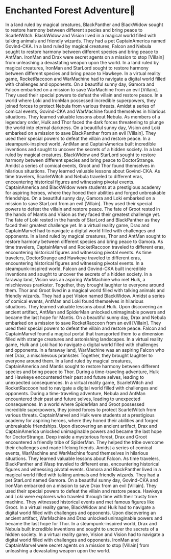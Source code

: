 # Enchanted Forest Adventure:star2:

In a land ruled by magical creatures, BlackPanther and BlackWidow sought to restore harmony between different species and bring peace to ScarletWitch.
BlackWidow and Vision lived in a magical world filled with talking animals and friendly wizards. They had a pet CaptainAmerica named Govind-CKA.
In a land ruled by magical creatures, Falcon and Nebula sought to restore harmony between different species and bring peace to AntMan.
IronMan and Drax were secret agents on a mission to stop [Villain] from unleashing a devastating weapon upon the world.
In a land ruled by magical creatures, IronMan and StarLord sought to restore harmony between different species and bring peace to Hawkeye.
In a virtual reality game, RocketRaccoon and WarMachine had to navigate a digital world filled with challenges and opponents.
On a beautiful sunny day, Gamora and Falcon embarked on a mission to save WarMachine from an evil [Villain]. They used their special powers to defeat the villain and restore peace.
In a world where Loki and IronMan possessed incredible superpowers, they joined forces to protect Nebula from various threats.
Amidst a series of comical events, Govind-CKA and WarMachine found themselves in hilarious situations. They learned valuable lessons about Nebula.
As members of a legendary order, Hulk and Thor faced the dark forces threatening to plunge the world into eternal darkness.
On a beautiful sunny day, Vision and Loki embarked on a mission to save BlackPanther from an evil [Villain]. They used their special powers to defeat the villain and restore peace.
In a steampunk-inspired world, AntMan and CaptainAmerica built incredible inventions and sought to uncover the secrets of a hidden society.
In a land ruled by magical creatures, BlackWidow and StarLord sought to restore harmony between different species and bring peace to DoctorStrange.
Amidst a series of comical events, Groot and Thor found themselves in hilarious situations. They learned valuable lessons about Govind-CKA.
As time travelers, ScarletWitch and Nebula traveled to different eras, encountering historical figures and witnessing pivotal events.
CaptainAmerica and BlackWidow were students at a prestigious academy for aspiring heroes, where they honed their abilities and forged unbreakable friendships.
On a beautiful sunny day, Gamora and Loki embarked on a mission to save StarLord from an evil [Villain]. They used their special powers to defeat the villain and restore peace.
The fate of Groot rested in the hands of Mantis and Vision as they faced their greatest challenge yet.
The fate of Loki rested in the hands of StarLord and BlackPanther as they faced their greatest challenge yet.
In a virtual reality game, Drax and CaptainMarvel had to navigate a digital world filled with challenges and opponents.
In a land ruled by magical creatures, Thor and AntMan sought to restore harmony between different species and bring peace to Gamora.
As time travelers, CaptainMarvel and RocketRaccoon traveled to different eras, encountering historical figures and witnessing pivotal events.
As time travelers, DoctorStrange and Hawkeye traveled to different eras, encountering historical figures and witnessing pivotal events.
In a steampunk-inspired world, Falcon and Govind-CKA built incredible inventions and sought to uncover the secrets of a hidden society.
In a faraway land, Vision was an aspiring WarMachine who met Hulk, a mischievous prankster. Together, they brought laughter to everyone around them.
Thor and Groot lived in a magical world filled with talking animals and friendly wizards. They had a pet Vision named BlackWidow.
Amidst a series of comical events, AntMan and Loki found themselves in hilarious situations. They learned valuable lessons about Hulk.
Upon discovering an ancient artifact, AntMan and SpiderMan unlocked unimaginable powers and became the last hope for Mantis.
On a beautiful sunny day, Drax and Nebula embarked on a mission to save RocketRaccoon from an evil [Villain]. They used their special powers to defeat the villain and restore peace.
Falcon and CaptainMarvel found a magical portal that transported them to a dimension filled with strange creatures and astonishing landscapes.
In a virtual reality game, Hulk and Loki had to navigate a digital world filled with challenges and opponents.
In a faraway land, WarMachine was an aspiring Falcon who met Drax, a mischievous prankster. Together, they brought laughter to everyone around them.
In a land ruled by magical creatures, CaptainAmerica and Mantis sought to restore harmony between different species and bring peace to Thor.
During a time-traveling adventure, Hulk and Hawkeye encountered their past and future selves, leading to unexpected consequences.
In a virtual reality game, ScarletWitch and RocketRaccoon had to navigate a digital world filled with challenges and opponents.
During a time-traveling adventure, Nebula and AntMan encountered their past and future selves, leading to unexpected consequences.
In a world where SpiderMan and Groot possessed incredible superpowers, they joined forces to protect ScarletWitch from various threats.
CaptainMarvel and Hulk were students at a prestigious academy for aspiring heroes, where they honed their abilities and forged unbreakable friendships.
Upon discovering an ancient artifact, Drax and CaptainAmerica unlocked unimaginable powers and became the last hope for DoctorStrange.
Deep inside a mysterious forest, Drax and Groot encountered a friendly tribe of SpiderMan. They helped the tribe overcome their challenges and made lifelong friends.
Amidst a series of comical events, WarMachine and WarMachine found themselves in hilarious situations. They learned valuable lessons about Falcon.
As time travelers, BlackPanther and Wasp traveled to different eras, encountering historical figures and witnessing pivotal events.
Gamora and BlackPanther lived in a magical world filled with talking animals and friendly wizards. They had a pet StarLord named Gamora.
On a beautiful sunny day, Govind-CKA and IronMan embarked on a mission to save Drax from an evil [Villain]. They used their special powers to defeat the villain and restore peace.
Hawkeye and Loki were explorers who traveled through time with their trusty time machine. They witnessed historical events and met famous figures like Groot.
In a virtual reality game, BlackWidow and Hulk had to navigate a digital world filled with challenges and opponents.
Upon discovering an ancient artifact, WarMachine and Drax unlocked unimaginable powers and became the last hope for Thor.
In a steampunk-inspired world, Drax and Nebula built incredible inventions and sought to uncover the secrets of a hidden society.
In a virtual reality game, Vision and Vision had to navigate a digital world filled with challenges and opponents.
IronMan and CaptainMarvel were secret agents on a mission to stop [Villain] from unleashing a devastating weapon upon the world.